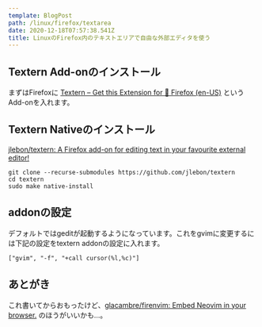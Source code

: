 ```yaml
---
template: BlogPost
path: /linux/firefox/textarea
date: 2020-12-18T07:57:38.541Z
title: LinuxのFirefox内のテキストエリアで自由な外部エディタを使う
---
```

## Textern Add-onのインストール

まずはFirefoxに [Textern – Get this Extension for 🦊 Firefox (en-US)](https://addons.mozilla.org/en-US/firefox/addon/textern/) というAdd-onを入れます。

## Textern Nativeのインストール

[jlebon/textern: A Firefox add-on for editing text in your favourite external editor!](https://github.com/jlebon/textern)

```
git clone --recurse-submodules https://github.com/jlebon/textern
cd textern
sudo make native-install
```

## addonの設定

デフォルトではgeditが起動するようになっています。これをgvimに変更するには下記の設定をtextern addonの設定に入れます。

```
["gvim", "-f", "+call cursor(%l,%c)"]
```

## あとがき

これ書いてからおもったけど、[glacambre/firenvim: Embed Neovim in your browser.](https://github.com/glacambre/firenvim) のほうがいいかも…。

